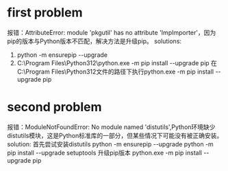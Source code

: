 # first problem
报错：AttributeError: module 'pkgutil' has no attribute 'ImpImporter'，因为pip的版本与Python版本不匹配，解决方法是升级pip。
solutions:
1. python -m ensurepip --upgrade
2. C:\Program Files\Python312\python.exe -m pip install --upgrade pip
 在 C:\Program Files\Python312文件的路径下执行python.exe -m pip install --upgrade pip

# second problem
报错：ModuleNotFoundError: No module named 'distutils',Python环境缺少distutils模块，这是Python标准库的一部分，但某些情况下可能没有被正确安装。
solution: 
首先尝试安装distutils
python -m ensurepip --upgrade
python -m pip install --upgrade setuptools
升级pip版本
python.exe -m pip install --upgrade pip
